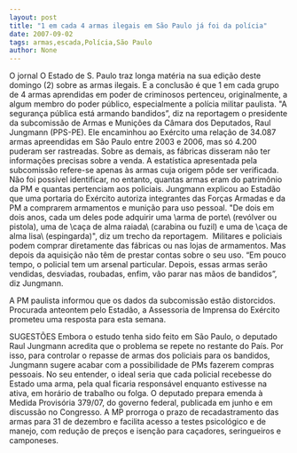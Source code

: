 ```yaml
---
layout: post
title: "1 em cada 4 armas ilegais em São Paulo já foi da polícia"
date: 2007-09-02
tags: armas,escada,Polícia,São Paulo
author: None
---
```

O jornal O Estado de S. Paulo traz longa mat&eacute;ria na sua edi&ccedil;&atilde;o deste domingo (2) sobre as armas ilegais. E a conclus&atilde;o &eacute; que&nbsp;1 em cada grupo de&nbsp;4 armas aprendidas em poder de criminosos pertenceu, originalmente, a algum membro do poder p&uacute;blico, especialmente a pol&iacute;cia militar paulista.
&quot;A seguran&ccedil;a p&uacute;blica est&aacute; armando bandidos&rdquo;, diz na reportagem o presidente da subcomiss&atilde;o de Armas e Muni&ccedil;&otilde;es da C&acirc;mara dos Deputados, Raul Jungmann&nbsp;(PPS-PE). 
Ele encaminhou ao Ex&eacute;rcito uma rela&ccedil;&atilde;o de 34.087 armas apreendidas em S&atilde;o Paulo entre 2003 e 2006, mas s&oacute; 4.200 puderam ser rastreadas. Sobre as demais, as f&aacute;bricas disseram n&atilde;o ter informa&ccedil;&otilde;es precisas sobre a venda. 
A estat&iacute;stica apresentada pela subcomiss&atilde;o refere-se apenas &agrave;s armas cuja origem p&ocirc;de ser verificada. N&atilde;o foi poss&iacute;vel identificar, no entanto, quantas armas eram do patrim&ocirc;nio da PM e quantas pertenciam aos policiais.
Jungmann explicou ao Estad&atilde;o que uma portaria do Ex&eacute;rcito autoriza integrantes das For&ccedil;as Armadas e da PM a comprarem armamentos e muni&ccedil;&atilde;o para uso pessoal.
&quot;De dois em dois anos, cada um deles pode adquirir uma \arma de porte\ (rev&oacute;lver ou pistola), uma de \ca&ccedil;a de alma raiada\ (carabina ou fuzil) e uma de \ca&ccedil;a de alma lisa\ (espingarda)&quot;, diz um trecho da reportagem.&nbsp;
Militares e policiais podem comprar diretamente das f&aacute;bricas ou nas lojas de armamentos.&nbsp;Mas depois da aquisi&ccedil;&atilde;o n&atilde;o t&ecirc;m de prestar contas sobre o seu uso. 
&ldquo;Em pouco tempo, o policial tem um arsenal particular. Depois, essas armas ser&atilde;o vendidas, desviadas, roubadas, enfim, v&atilde;o parar nas m&atilde;os de bandidos&rdquo;, diz Jungmann. 

A PM paulista informou que os dados da subcomiss&atilde;o est&atilde;o distorcidos. Procurada anteontem pelo Estad&atilde;o, a Assessoria de Imprensa do Ex&eacute;rcito prometeu uma resposta para esta semana. 

SUGEST&Otilde;ES
Embora o estudo tenha sido feito em S&atilde;o Paulo, o deputado Raul Jungmann acredita que o problema se repete no restante do Pa&iacute;s. 
Por isso, para controlar o repasse de armas dos policiais para os bandidos, Jungmann sugere acabar com a possibilidade de PMs fazerem compras pessoais.
No seu entender, o&nbsp;ideal seria que cada policial recebesse do Estado uma arma, pela qual ficaria respons&aacute;vel enquanto estivesse na ativa, em hor&aacute;rio de trabalho ou folga. 
O deputado&nbsp;prepara emenda &agrave; Medida Provis&oacute;ria 379/07, do governo federal, publicada em junho e em discuss&atilde;o no Congresso. A MP prorroga o prazo de recadastramento das armas para 31 de dezembro e facilita acesso a testes psicol&oacute;gico e de manejo, com redu&ccedil;&atilde;o de pre&ccedil;os e isen&ccedil;&atilde;o para ca&ccedil;adores, seringueiros e camponeses. 